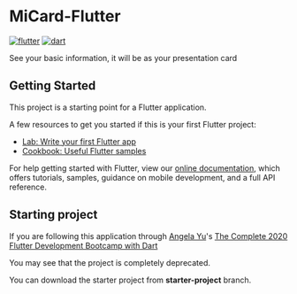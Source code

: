 # MiCard-Flutter

[![flutter](https://img.shields.io/badge/Platform-Flutter-blue)](https://flutter.dev)
[![dart](https://img.shields.io/badge/Language-Dart-blueviolet)](https://dart.dev)

See your basic information, it will be as your presentation card

## Getting Started

This project is a starting point for a Flutter application.

A few resources to get you started if this is your first Flutter project:

- [Lab: Write your first Flutter app](https://flutter.dev/docs/get-started/codelab)
- [Cookbook: Useful Flutter samples](https://flutter.dev/docs/cookbook)

For help getting started with Flutter, view our
[online documentation](https://flutter.dev/docs), which offers tutorials,
samples, guidance on mobile development, and a full API reference.

## Starting project

If you are following this application through [Angela Yu](https://www.udemy.com/user/4b4368a3-b5c8-4529-aa65-2056ec31f37e/)'s [The Complete 2020 Flutter Development Bootcamp with Dart](https://www.udemy.com/course/flutter-bootcamp-with-dart/)

You may see that the project is completely deprecated.

You can download the starter project from **starter-project** branch.